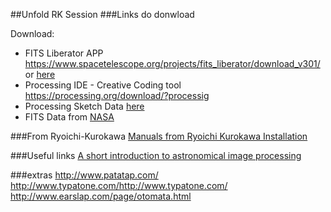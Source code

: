 ##Unfold RK Session
###Links do donwload 


Download:
* FITS Liberator APP https://www.spacetelescope.org/projects/fits_liberator/download_v301/ or [here](Creative-Coding-Workshop/FITS-Application-OSX)
* Processing IDE - Creative Coding tool https://processing.org/download/?processig
* Processing Sketch Data [here](Creative-Coding-Workshop/Processing-Sketchs/)
* FITS Data from [NASA](http://www.spacetelescope.org/projects/fits_liberator/datasets_archives/)

###From Ryoichi-Kurokawa
[Manuals from Ryoichi Kurokawa Installation](Creative-Coding-Workshop/RK-Coding-Data/manuals)


###Useful links
[A short introduction to astronomical image processing](https://www.spacetelescope.org/projects/fits_liberator/improc/)


###extras
http://www.patatap.com/
http://www.typatone.com/http://www.typatone.com/
http://www.earslap.com/page/otomata.html
